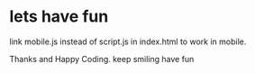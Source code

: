 # lets have fun
link mobile.js instead of script.js in index.html to work in mobile.

Thanks and Happy Coding.
keep smiling
have fun
